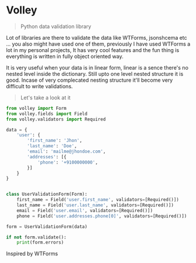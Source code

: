 # Volley
> Python data validation library

Lot of libraries are there to validate the data like WTForms, jsonshcema etc ...
you also might have used one of them, previously I have used WTForms a lot in
my personal projects, It has very cool features and the fun thing is everything
is written in fully object oriented way.

It is very useful when your data is in linear form, linear is a sence there's
no nested level inside the dictionary. Still upto one level nested structure it
is good. Incase of very complecated nesting structure it'll become very difficult
to write validations.

> Let's take a look at it
```python
from volley import Form
from volley.fields import Field
from volley.validators import Required

data = {
	'user': {
		'first_name': 'Jhon',
		'last_name': 'Doe',
		'email': 'mailme@jhondoe.com',
		'addresses': [{
			'phone': '+9100000000',
		}]
	}
}


class UserValidationForm(Form):
	first_name = Field('user.first_name', validators=[Required()])
	last_name = Field('user.last_name', validators=[Required()])
	email = Field('user.email', validators=[Required()])
	phone = Field('user.addresses.phone[0]', validators=[Required()])

form = UserValidationForm(data)

if not form.validate():
	print(form.errors)
```

Inspired by WTForms
